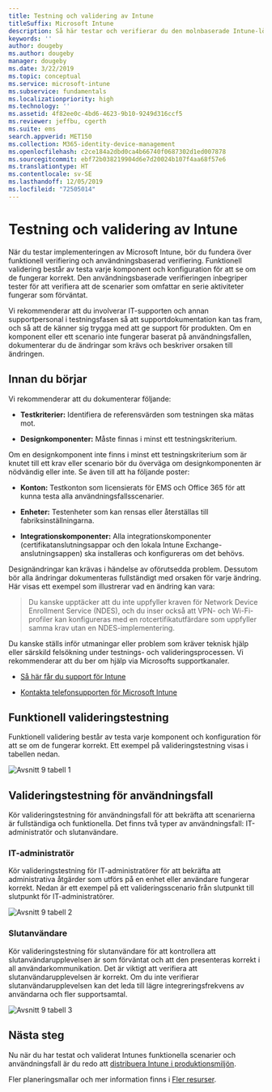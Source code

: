 ```yaml
---
title: Testning och validering av Intune
titleSuffix: Microsoft Intune
description: Så här testar och verifierar du den molnbaserade Intune-lösningen i din miljö.
keywords: ''
author: dougeby
ms.author: dougeby
manager: dougeby
ms.date: 3/22/2019
ms.topic: conceptual
ms.service: microsoft-intune
ms.subservice: fundamentals
ms.localizationpriority: high
ms.technology: ''
ms.assetid: 4f82ee0c-4bd6-4623-9b10-9249d316ccf5
ms.reviewer: jeffbu, cgerth
ms.suite: ems
search.appverid: MET150
ms.collection: M365-identity-device-management
ms.openlocfilehash: c2ce184a2dbd0ca4b66740f0687302d1ed007878
ms.sourcegitcommit: ebf72b038219904d6e7d20024b107f4aa68f57e6
ms.translationtype: HT
ms.contentlocale: sv-SE
ms.lasthandoff: 12/05/2019
ms.locfileid: "72505014"
---
```

# <a name="intune-testing-and-validation"></a>Testning och validering av Intune

När du testar implementeringen av Microsoft Intune, bör du fundera över funktionell verifiering och användningsbaserad verifiering. Funktionell validering består av testa varje komponent och konfiguration för att se om de fungerar korrekt. Den användningsbaserade verifieringen inbegriper tester för att verifiera att de scenarier som omfattar en serie aktiviteter fungerar som förväntat. 

Vi rekommenderar att du involverar IT-supporten och annan supportpersonal i testningsfasen så att supportdokumentation kan tas fram, och så att de känner sig trygga med att ge support för produkten. Om en komponent eller ett scenario inte fungerar baserat på användningsfallen, dokumenterar du de ändringar som krävs och beskriver orsaken till ändringen.

## <a name="before-you-begin"></a>Innan du börjar

Vi rekommenderar att du dokumenterar följande:

- **Testkriterier:** Identifiera de referensvärden som testningen ska mätas mot.

- **Designkomponenter:** Måste finnas i minst ett testningskriterium.

Om en designkomponent inte finns i minst ett testningskriterium som är knutet till ett krav eller scenario bör du överväga om designkomponenten är nödvändig eller inte. Se även till att ha följande poster:

- **Konton:** Testkonton som licensierats för EMS och Office 365 för att kunna testa alla användningsfallsscenarier.

- **Enheter:** Testenheter som kan rensas eller återställas till fabriksinställningarna.

- **Integrationskomponenter:** Alla integrationskomponenter (certifikatanslutningsappar och den lokala Intune Exchange-anslutningsappen) ska installeras och konfigureras om det behövs.

Designändringar kan krävas i händelse av oförutsedda problem. Dessutom bör alla ändringar dokumenteras fullständigt med orsaken för varje ändring. Här visas ett exempel som illustrerar vad en ändring kan vara:

<blockquote>Du kanske upptäcker att du inte uppfyller kraven för Network Device Enrollment Service (NDES), och du inser också att VPN- och Wi-Fi-profiler kan konfigureras med en rotcertifikatutfärdare som uppfyller samma krav utan en NDES-implementering.</blockquote>

Du kanske ställs inför utmaningar eller problem som kräver teknisk hjälp eller särskild felsökning under testnings- och valideringsprocessen. Vi rekommenderar att du ber om hjälp via Microsofts supportkanaler.

- [Så här får du support för Intune](../get-support.md)

- [Kontakta telefonsupporten för Microsoft Intune](../get-support.md)

## <a name="functional-validation-testing"></a>Funktionell valideringstestning

Funktionell validering består av testa varje komponent och konfiguration för att se om de fungerar korrekt. Ett exempel på valideringstestning visas i tabellen nedan.

![Avsnitt 9 tabell 1](./media/planning-guide-test-validation/section-9-image-1-table.PNG)

## <a name="use-case-validation-testing"></a>Valideringstestning för användningsfall

Kör valideringstestning för användningsfall för att bekräfta att scenarierna är fullständiga och funktionella. Det finns två typer av användningsfall: IT-administratör och slutanvändare.

### <a name="it-admin"></a>IT-administratör

Kör valideringstestning för IT-administratörer för att bekräfta att administrativa åtgärder som utförs på en enhet eller användare fungerar korrekt. Nedan är ett exempel på ett valideringsscenario från slutpunkt till slutpunkt för IT-administratörer.

![Avsnitt 9 tabell 2](./media/planning-guide-test-validation/section-9-image-2-table.PNG)

### <a name="end-user"></a>Slutanvändare

Kör valideringstestning för slutanvändare för att kontrollera att slutanvändarupplevelsen är som förväntat och att den presenteras korrekt i all användarkommunikation. Det är viktigt att verifiera att slutanvändarupplevelsen är korrekt. Om du inte verifierar slutanvändarupplevelsen kan det leda till lägre integreringsfrekvens av användarna och fler supportsamtal.

![Avsnitt 9 tabell 3](./media/planning-guide-test-validation/section-9-image-3-table.PNG)

## <a name="next-steps"></a>Nästa steg

Nu när du har testat och validerat Intunes funktionella scenarier och användningsfall är du redo att [distribuera Intune i produktionsmiljön](../planning-guide-rollout-plan.md).

Fler planeringsmallar och mer information finns i [Fler resurser](../planning-guide-resources.md).
